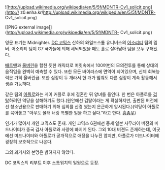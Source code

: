 ![http://upload.wikimedia.org/wikipedia/en/5/5f/MDNTR-Cv1_solicit.png](http://
z0.enha.kr/http://upload.wikimedia.org/wikipedia/en/5/5f/MDNTR-
Cv1_solicit.png)

[[PNG external image]](http://upload.wikimedia.org/wikipedia/en/5/5f/MDNTR-
Cv1_solicit.png)

영문 표기는 Midnighter. [DC 코믹스](DC%20%EC%BD%94%EB%AF%B9%EC%8A%A4.md) 산하의 와일드스톰
유니버스의 [어소리티](%EC%96%B4%EC%86%8C%EB%A6%AC%ED%8B%B0.md) 팀의 멤버. 어소리티 팀이 G7
국가들에 의해 세뇌되었을 때도 홀로 살아남아 팀을 모두 구해냈다.

[배트맨](%EB%B0%B0%ED%8A%B8%EB%A7%A8.md)과
[울버린](%EC%9A%B8%EB%B2%84%EB%A6%B0.md)을 합친 듯한 캐릭터로 머릿속에서 100여번의 모의전투를 통해 상대의
움직임을 완벽히 예측할 수 있다. 또한 모든 바이러스에 면역이 되어있으며, 신체 회복능력은 가히 울버린급. 또한 심장이 두 개라서 한 개가
멈춰도 다른 심장이 계속 활동해서 생존 가능하다.

같은 팀의 [아폴로](%EC%95%84%ED%8F%B4%EB%A1%9C.md)와는 게이 커플로 후에 결혼한 뒤 양녀를 들인다. 한 번은
아폴로를 [겁탈](%EA%B2%81%ED%83%88.md)하려던 악당을 살해하기도 했다.(원안에선 겁탈이라는 게 확실하지만, 출판된
버전에선 청소년용으로 판매하기 위해 심의를 신경 썼는지 은근하게 암시된다.)(악당이 아폴로를 묶어놓고 "아무도 몰래 너랑 특별한 일을 하고
싶다."라고 한다. [흠좀무](%ED%9D%A0%EC%A2%80%EB%AC%B4.md))

인기가 많아서 개인 코믹스도 존재. 개인 코믹스 6권에선 중세 일본 사무라이 버전의 미드나이터가 중국 검사 아폴로와 사랑에 빠지게 된다.
그외 10대 버젼도 존재하는데, 이곳에선 미드나이터와 아폴로가 공개적으로 애정을 나누진 않지만, 아폴로가 미드나이터에 굉장히 보호적으로
나온다.

그의 과거사와 본명은 밝혀지지 않았다.

DC 코믹스의 리부트 이후 스톰워치의 일원으로 등장.


